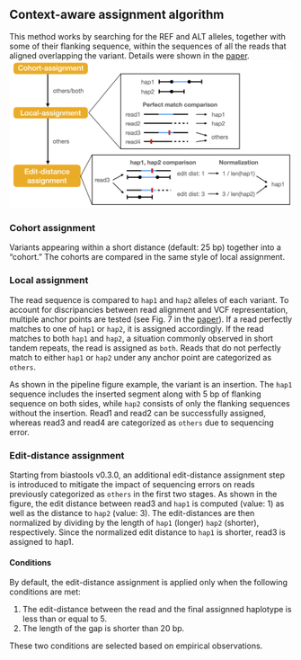 ## Context-aware assignment algorithm
This method works by searching for the REF and ALT alleles, together with some of their flanking sequence, within the sequences of all the reads that aligned overlapping the variant.
Details were shown in the [paper](https://genomebiology.biomedcentral.com/articles/10.1186/s13059-024-03240-8).
![diagram](./context-aware-assignment.png)

### Cohort assignment
Variants appearing within a short distance (default: 25 bp) together into a “cohort.”  The cohorts are compared in the same style of local assignment.

### Local assignment
The read sequence is compared to `hap1` and `hap2` alleles of each variant.  To account for discripancies between read alignment and VCF representation, multiple anchor points are tested  (see Fig. 7 in the [paper](https://genomebiology.biomedcentral.com/articles/10.1186/s13059-024-03240-8)).  If a read perfectly matches to one of `hap1` or `hap2`, it is assigned accordingly.
If the read matches to both `hap1` and `hap2`, a situation commonly observed in short tandem repeats, the read is assigned as `both`.
Reads that do not perfectly match to either `hap1` or `hap2` under any anchor point are categorized as `others`.

As shown in the pipeline figure example, the variant is an insertion.  The `hap1` sequence includes the inserted segment along with 5 bp of flanking sequence on both sides, while `hap2` consists of only the flanking sequences without the insertion.
Read1 and read2 can be successfully assigned, whereas read3 and read4 are categorized as `others` due to sequencing error.

### Edit-distance assignment
Starting from biastools v0.3.0, an additional edit-distance assignment step is introduced to mitigate the impact of sequencing errors on reads previously categorized as ``others`` in the first two stages.
As shown in the figure, the edit distance between read3 and `hap1` is computed (value: 1) as well as the distance to `hap2` (value: 3).  The edit-distances are then normalized
by dividing by the length of `hap1` (longer) `hap2` (shorter), respectively.  Since the normalized edit distance to `hap1` is shorter, read3 is assigned to hap1.

#### Conditions
By default, the edit-distance assignment is applied only when the following conditions are met:
1. The edit-distance between the read and the final assignned haplotype is less than or equal to 5.
2. The length of the gap is shorter than 20 bp.

These two conditions are selected based on empirical observations.
